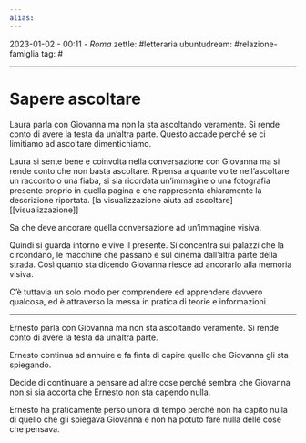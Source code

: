 ```yaml
---
alias: 
---
```

2023-01-02 - 00:11 - *Roma*
zettle: #letteraria
ubuntudream: #relazione-famiglia
tag: #

---
# Sapere ascoltare

Laura parla con Giovanna ma non la sta ascoltando veramente. Si rende conto di avere la testa da un’altra parte. Questo accade perché se ci limitiamo ad ascoltare dimentichiamo.

Laura si sente bene e coinvolta nella conversazione con Giovanna ma si rende conto che non basta ascoltare. Ripensa a quante volte nell’ascoltare un racconto o una fiaba, si sia ricordata un’immagine o una fotografia presente proprio in quella pagina e che rappresenta chiaramente la descrizione riportata. [la visualizzazione aiuta ad ascoltare] 
[[visualizzazione]]

Sa che deve ancorare quella conversazione ad un’immagine visiva.

Quindi si guarda intorno e vive il presente. Si concentra sui palazzi che la circondano, le macchine che passano e sul cinema dall’altra parte della strada. Così quanto sta dicendo Giovanna riesce ad ancorarlo alla memoria visiva.

C’è tuttavia un solo modo per comprendere ed apprendere davvero qualcosa, ed è attraverso la messa in pratica di teorie e informazioni.

  

---

Ernesto parla con Giovanna ma non sta ascoltando veramente. Si rende conto di avere la testa da un’altra parte.

Ernesto continua ad annuire e fa finta di capire quello che Giovanna gli sta spiegando.

Decide di continuare a pensare ad altre cose perché sembra che Giovanna non si sia accorta che Ernesto non sta capendo nulla.

Ernesto ha praticamente perso un’ora di tempo perché non ha capito nulla di quello che gli spiegava Giovanna e non ha potuto fare nulla delle cose che pensava.
